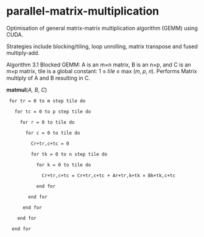 # parallel-matrix-multiplication
Optimisation of general matrix-matrix multiplication algorithm (GEMM) using CUDA.

Strategies include blocking/tiling, loop unrolling, matrix transpose and fused multiply-add.

Algorithm 3.1 Blocked GEMM: A is an m×n matrix, B is an n×p, and C is an m×p matrix, tile is a global 
constant: 1 ≤ 𝑡𝑖𝑙𝑒 ≤ max (𝑚, 𝑝, 𝑛). Performs Matrix multiply of A and B resulting in C.

__matmul__(*A, B, C*)
 
     for tr = 0 to m step tile do
 
       for tc = 0 to p step tile do
 
         for r = 0 to tile do
 
           for c = 0 to tile do
 
             Cr+tr,c+tc = 0
 
             for tk = 0 to n step tile do
 
               for k = 0 to tile do
 
                 Cr+tr,c+tc = Cr+tr,c+tc + Ar+tr,k+tk × Bk+tk,c+tc
 
               end for
 
            end for
 
          end for
 
        end for
 
      end for
      
 
